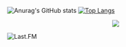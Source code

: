 <!-- - Currently learning Java -->


<!--![My Skills](https://skillicons.dev/icons?i=idea,java&theme=dark,css,html,php,js)-->

![Anurag's GitHub stats](https://github-readme-stats-kappa-two-37.vercel.app/api?username=maersel&show_icons=true&theme=synthwave&count-private=true)
[![Top Langs](https://github-readme-stats-kappa-two-37.vercel.app/api/top-langs/?username=maersel&show_icons=true&theme=synthwave&count-private=true)](https://github.com/anuraghazra/github-readme-stats)
<p align="center">
  <img src="https://streak-stats.demolab.com?user=Maersel&theme=synthwave" />
</p>
  
  
![Last.FM](https://github-readme-lastfm-stats.netlify.app/.netlify/functions/card?user=maersel&theme=dark&show_scrobbles=true)  

<!---
Maersel/Maersel is a ✨ special ✨ repository because its `README.md` (this file) appears on your GitHub profile.
You can click the Preview link to take a look at your changes.
![willianrod's wakatime stats](https://github-readme-stats.vercel.app/api/wakatime?username=maersel)
--->

